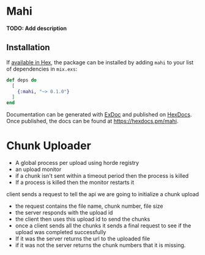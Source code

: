 # Mahi

**TODO: Add description**

## Installation

If [available in Hex](https://hex.pm/docs/publish), the package can be installed
by adding `mahi` to your list of dependencies in `mix.exs`:

```elixir
def deps do
  [
    {:mahi, "~> 0.1.0"}
  ]
end
```

Documentation can be generated with [ExDoc](https://github.com/elixir-lang/ex_doc)
and published on [HexDocs](https://hexdocs.pm). Once published, the docs can
be found at <https://hexdocs.pm/mahi>.


# Chunk Uploader
 - A global process per upload using horde registry
 - an upload monitor
  - if a chunk isn't sent within a timeout period then the process is killed
  - If a process is killed then the monitor restarts it

client sends a request to tell the api we are going to initialize a chunk upload
 - the request contains the file name, chunk number, file size
 - the server responds with the upload id
 - the client then uses this upload id to send the chunks
 - once a client sends all the chunks it sends a final request to see if the upload was completed successfully
  - If it was the server returns the url to the uploaded file
  - if it was not the server returns the chunk numbers that it is missing.


